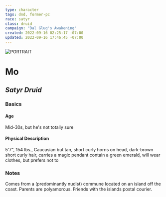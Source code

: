 ```yaml
---
type: character
tags: dnd, former-pc
race: satyr
class: druid
campaign: "Dal Glug's Awakening"
created: 2022-09-16 02:25:17 -07:00
updated: 2022-09-16 17:46:45 -07:00
---
```

![PORTRAIT](https://media.discordapp.net/attachments/862540510270849044/873002067747307580/unknown.png)
# **Mo**
## *Satyr Druid*

### **Basics**
#### Age
Mid-30s, but he's not totally sure

#### Physical Description
5'7", 154 lbs., Caucasian but tan, short curly horns on head, dark-brown short curly hair, carries a magic pendant contain a green emerald, will wear clothes, but prefers not to


### **Notes**
Comes from a (predominantly nudist) commune located on an island off the coast. Parents are polyamorous. Friends with the islands postal courier.
